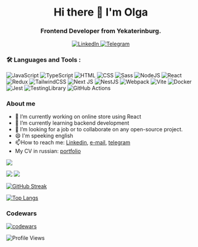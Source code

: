 <div id="header" align="center">
  <h1>Hi there 👋 I'm Olga</h1>
  <h3>Frontend Developer from Yekaterinburg.</h3>
</div>

<div id="socials" align="center">
  <a class="socials__link socials__link--gh" href="https://github.com/terra456">
  </a>
  <a href="https://www.linkedin.com/in/olga-bainova-99a407293/">
    <img src="https://img.shields.io/badge/LinkedIn-blue?style=for-the-badge&logo=linkedin&logoColor=white" alt="LinkedIn">
  </a>
  <a href="https://t.me/terra456">
    <img src="https://img.shields.io/badge/Telegram-blue?style=for-the-badge&logo=telegram&logoColor=white" alt="Telegram">
  </a>
</div>

### :hammer_and_wrench: Languages and Tools :
![JavaScript](https://img.shields.io/badge/JavaScript-F7DF1E?style=for-the-badge&logo=javascript&logoColor=black)
![TypeScript](https://img.shields.io/badge/TypeSctipt-316192?style=for-the-badge&logo=typescript&logoColor=white)
![HTML](https://img.shields.io/badge/html5-E34F26?style=for-the-badge&logo=html5&logoColor=white)
![CSS](https://img.shields.io/badge/css3-1572B6?style=for-the-badge&logo=css3&logoColor=white)
![Sass](https://img.shields.io/badge/sass-%23CC6699.svg?style=for-the-badge&logo=SASS&logoColor=white)
![NodeJS](https://img.shields.io/badge/node.js-6DA55F?style=for-the-badge&logo=node.js&logoColor=white)
![React](https://img.shields.io/badge/react-%2320232a.svg?style=for-the-badge&logo=react&logoColor=%2361DAFB)
![Redux](https://img.shields.io/badge/redux-%23593d88.svg?style=for-the-badge&logo=redux&logoColor=white)
![TailwindCSS](https://img.shields.io/badge/tailwindcss-%2338B2AC.svg?style=for-the-badge&logo=tailwind-css&logoColor=white)
![Next JS](https://img.shields.io/badge/Next-black?style=for-the-badge&logo=next.js&logoColor=white)
![NestJS](https://img.shields.io/badge/nestjs-%23E0234E.svg?style=for-the-badge&logo=nestjs&logoColor=white)
![Webpack](https://img.shields.io/badge/webpack-%238DD6F9.svg?style=for-the-badge&logo=webpack&logoColor=black)
![Vite](https://img.shields.io/badge/vite-%23646CFF.svg?style=for-the-badge&logo=vite&logoColor=white)
![Docker](https://img.shields.io/badge/Docker-316192?style=for-the-badge&logo=docker&logoColor=white)
![Jest](https://img.shields.io/badge/jest-%23C21325.svg?style=for-the-badge&logo=jest&logoColor=white)
![TestingLibrary](https://img.shields.io/badge/testing%20library-%23E33332.svg?style=for-the-badge&logo=testinglibrary&logoColor=white)
![GitHub Actions](https://img.shields.io/badge/github%20actions-%232671E5.svg?style=for-the-badge&logo=githubactions&logoColor=white)


### About me
- 🔭 I’m currently working on online store using React
- 🌱 I’m currently learning backend development
- 👯 I’m looking for a job or to collaborate on any open-source project. 
- 😄 I'm speeking english
- :mailbox:How to reach me: [Linkedin](https://www.linkedin.com/in/olga-bainova-99a407293/), [e-mail](mailto:terra.456@yandex.ru), [telegram](https://t.me/terra456)
- My CV in russian: [portfolio](https://terra456.github.io/portfolio/)


![](https://github-profile-summary-cards.vercel.app/api/cards/profile-details?username=terra456&theme=default)
<!-- ![](https://github-profile-summary-cards.vercel.app/api/cards/most-commit-language?username=terra456&theme=default)  -->
![](https://github-profile-summary-cards.vercel.app/api/cards/repos-per-language?username=terra456&theme=default)
![](https://github-profile-summary-cards.vercel.app/api/cards/stats?username=terra456&theme=default)

[![GitHub Streak](https://streak-stats.demolab.com/?user=terra456)](https://git.io/streak-stats)

[![Top Langs](https://github-readme-stats.vercel.app/api/top-langs/?username=terra456&layout=compact)](https://github.com/anuraghazra/github-readme-stats)

### Codewars
[![codewars](https://www.codewars.com/users/rsschool_e87c9cf340415d82/badges/micro)](https://www.codewars.com/users/rsschool_e87c9cf340415d82/badges/micro)

![Profile Views](http://img.shields.io/badge/Profile%20Views-0-blue)
